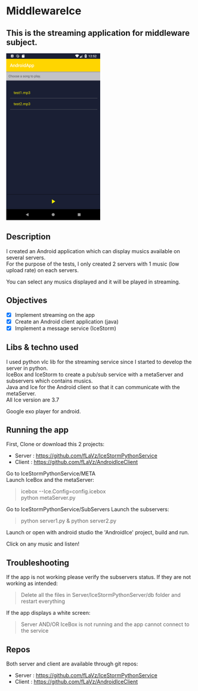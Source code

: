 # MiddlewareIce

This is the streaming application for middleware subject.  
---
<img src="images/screen.png" width="50%" height="50%">

## Description
I created an Android application which can display musics available on several servers.  
For the purpose of the tests, I only created 2 servers with 1 music (low upload rate) on each servers.

You can select any musics displayed and it will be played in streaming.

## Objectives
- [x] Implement streaming on the app
- [x] Create an Android client application (java)
- [x] Implement a message service (IceStorm)

## Libs & techno used
I used python vlc lib for the streaming service since I started to develop the server in python.  
IceBox and IceStorm to create a pub/sub service with a metaServer and subservers which contains musics.  
Java and Ice for the Android client so that it can communicate with the metaServer.  
All Ice version are 3.7  

Google exo player for android.

## Running the app
First, Clone or download this 2 projects:
- Server : https://github.com/fLaVz/IceStormPythonService  
- Client : https://github.com/fLaVz/AndroidIceClient

Go to IceStormPythonService/META  
Launch IceBox and the metaServer:  
> icebox --Ice.Config=config.icebox  
> python metaServer.py   

Go to IceStormPythonService/SubServers 
Launch the subservers:  
> python server1.py & python server2.py  

Launch or open with android studio the 'AndroidIce' project, build and run. 

Click on any music and listen!

## Troubleshooting
If the app is not working please verify the subservers status.
If they are not working as intended:  
> Delete all the files in Server/IceStormPythonServer/db folder and restart everything  

If the app displays a white screen:
> Server AND/OR IceBox is not running and the app cannot connect to the service

## Repos
Both server and client are available through git repos:
- Server : https://github.com/fLaVz/IceStormPythonService  
- Client : https://github.com/fLaVz/AndroidIceClient